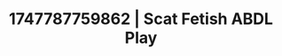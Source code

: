 ---
categories:
- Erotic focus
- Softcore surrealism
- Punk lovers
- Shadow kink
- CPR fetish
image: /assets/images/1747787759862.jpg
layout: post
seo:
  description: Featured content with sensual Scat Fetish, ABDL Play. HD images available.
  keywords: Scat Fetish, ABDL Play
  og_image: /assets/images/1747787759862.jpg
  schema_type: VisualArtwork
tags:
- ABDL Play
- '#1747787759862'
- Scat Fetish
title: 1747787759862 | Scat Fetish ABDL Play
---